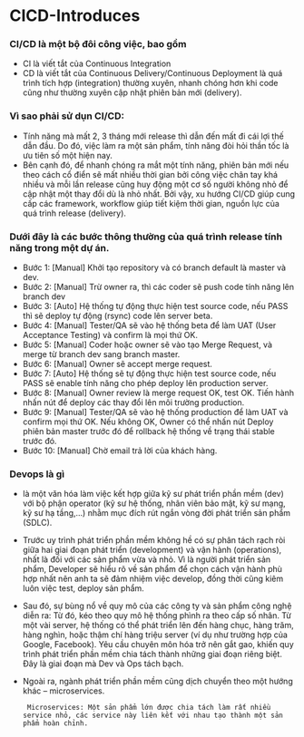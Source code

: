 # CICD-Introduces
### CI/CD là một bộ đôi công việc, bao gồm
- CI là viết tắt của Continuous Integration
- CD là viết tắt của Continuous Delivery/Continuous Deployment
là quá trình tích hợp (integration) thường xuyên, nhanh chóng hơn khi code cũng như thường xuyên cập nhật phiên bản mới (delivery).

### Vì sao phải sử dụn CI/CD:
- Tính năng mà mất 2, 3 tháng mới release thì dẫn đến mất đi cái lợi thế dẫn đầu. Do đó, việc làm ra một sản phẩm, tính năng đòi hỏi thần tốc là ưu tiên số một hiện nay.
- Bên cạnh đó, để nhanh chóng ra mắt một tính năng, phiên bản mới nếu theo cách cổ điển sẽ mất nhiều thời gian bởi công việc chân tay khá nhiều và mỗi lần release cũng huy động một cơ số người không nhỏ để cập nhật một thay đổi dù là nhỏ nhất. Bởi vậy, xu hướng CI/CD giúp cung cấp các framework, workflow giúp tiết kiệm thời gian, nguồn lực của quá trình release (delivery).

### Dưới đây là các bước thông thường của quá trình release tính năng trong một dự án.
- Bước 1: [Manual] Khởi tạo repository và có branch default là master và dev.
- Bước 2: [Manual] Trừ owner ra, thì các coder sẽ push code tính năng lên branch dev
- Bước 3: [Auto] Hệ thống tự động thực hiện test source code, nếu PASS thì sẽ deploy tự động (rsync) code lên server beta.
- Bước 4: [Manual] Tester/QA sẽ vào hệ thống beta để làm UAT (User Acceptance Testing) và confirm là mọi thứ OK.
- Bước 5: [Manual] Coder hoặc owner sẽ vào tạo Merge Request, và merge từ branch dev sang branch master.
- Bước 6: [Manual] Owner sẽ accept merge request.
- Bước 7: [Auto] Hệ thống sẽ tự động thực hiện test source code, nếu PASS sẽ enable tính năng cho phép deploy lên production server.
- Bước 8: [Manual] Owner review là merge request OK, test OK. Tiến hành nhấn nút để deploy các thay đổi lên môi trường production.
- Bước 9: [Manual] Tester/QA sẽ vào hệ thống production để làm UAT và confirm mọi thứ OK. Nếu không OK, Owner có thể nhấn nút Deploy phiên bản master trước đó để rollback hệ thống về trạng thái stable trước đó.
- Bước 10: [Manual] Chờ email trả lời của khách hàng.

### Devops là gì
- là một văn hóa làm việc kết hợp giữa kỹ sư phát triển phần mềm (dev) với bộ phận operator (kỹ sư hệ thống, nhân viên bảo mật, kỹ sư mạng, kỹ sư hạ tầng,...) nhằm mục đích rút ngắn vòng đời phát triển sản phẩm (SDLC).
- Trước uy trình phát triển phần mềm không hề có sự phân tách rạch ròi giữa hai giai đoạn phát triển (development) và vận hành (operations), nhất là đối với các sản phẩm vừa và nhỏ. Vì là người phát triển sản phẩm, Developer sẽ hiểu rõ về sản phẩm để chọn cách vận hành phù hợp nhất nên anh ta sẽ đảm nhiệm việc develop, đồng thời cũng kiêm luôn việc test, deploy sản phẩm.
- Sau đó, sự bùng nổ về quy mô của các công ty và sản phẩm công nghệ diễn ra: Từ đó, kéo theo quy mô hệ thống phình ra theo cấp số nhân. Từ một vài server, hệ thống có thể phát triển lên đến hàng chục, hàng trăm, hàng nghìn, hoặc thậm chí hàng triệu server (ví dụ như trường hợp của Google, Facebook).
Yêu cầu chuyên môn hóa trở nên gắt gao, khiến quy trình phát triển phần mềm chia tách thành những giai đoạn riêng biệt. Đây là giai đoạn mà Dev và Ops tách bạch.
- Ngoài ra, ngành phát triển phần mềm cũng dịch chuyển theo một hướng khác – microservices.

    ``` Microservices: Một sản phẩm lớn được chia tách làm rất nhiều service nhỏ, các service này liên kết với nhau tạo thành một sản phẩm hoàn chỉnh.```
